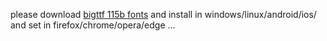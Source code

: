 please download [bigttf 115b fonts](https://github.com/zawa8s/font/tree/main/bigttf/115b)
and install in windows/linux/android/ios/ and set in firefox/chrome/opera/edge ...
